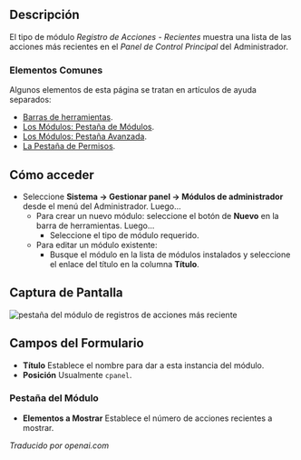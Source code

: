 <!-- Filename: Help4.x:Admin_Modules:_Action_Logs_-_Latest  / Display title: Modules : Journaux d'actions - Les plus récents -->

## Descripción

El tipo de módulo *Registro de Acciones - Recientes* muestra una lista de las acciones más recientes en el *Panel de Control Principal* del Administrador.

### Elementos Comunes

Algunos elementos de esta página se tratan en artículos de ayuda separados:

* [Barras de herramientas](jdocmanual?article=help/common-elements/toolbars).
* [Los Módulos: Pestaña de Módulos](jdocmanual?article=help/modules/modules-module-tab).
* [Los Módulos: Pestaña Avanzada](jdocmanual?article=help/modules/modules-advanced-tab).
* [La Pestaña de Permisos](jdocmanual?article=help/common-elements/edit-permissions).

## Cómo acceder

- Seleccione **Sistema → Gestionar panel → Módulos de administrador** desde
  el menú del Administrador. Luego...
  - Para crear un nuevo módulo: seleccione el botón de **Nuevo** en la barra de herramientas.
    Luego...
    - Seleccione el tipo de módulo requerido.
  - Para editar un módulo existente:
    - Busque el módulo en la lista de módulos instalados y seleccione el
      enlace del título en la columna **Título**.

## Captura de Pantalla

![pestaña del módulo de registros de acciones más reciente](../../../es/images/modules-admin/modules-action-logs-latest-module-tab.png)

## Campos del Formulario

- **Título** Establece el nombre para dar a esta instancia del módulo.
- **Posición** Usualmente `cpanel`.

### Pestaña del Módulo

- **Elementos a Mostrar** Establece el número de acciones recientes a mostrar.

*Traducido por openai.com*

